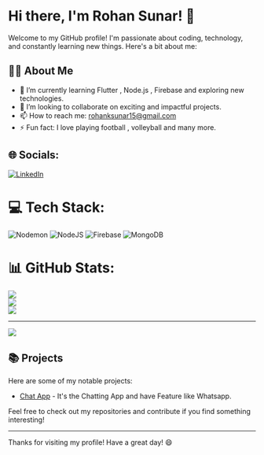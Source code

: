 # Hi there, I'm Rohan Sunar! 👋

Welcome to my GitHub profile! I'm passionate about coding, technology, and constantly learning new things. Here's a bit about me:

## 🧑‍💻 About Me

- 🌱 I’m currently learning Flutter , Node.js , Firebase  and exploring new technologies.
- 👯 I’m looking to collaborate on exciting and impactful projects.
- 📫 How to reach me: rohanksunar15@gmail.com
- ⚡ Fun fact: I love playing football , volleyball and many more.


## 🌐 Socials:
[![LinkedIn](https://img.shields.io/badge/LinkedIn-%230077B5.svg?logo=linkedin&logoColor=white)](https://linkedin.com/in/rohan-sunar-435663285) 

# 💻 Tech Stack:
![Nodemon](https://img.shields.io/badge/NODEMON-%23323330.svg?style=for-the-badge&logo=nodemon&logoColor=%BBDEAD) ![NodeJS](https://img.shields.io/badge/node.js-6DA55F?style=for-the-badge&logo=node.js&logoColor=white) ![Firebase](https://img.shields.io/badge/firebase-%23039BE5.svg?style=for-the-badge&logo=firebase) ![MongoDB](https://img.shields.io/badge/MongoDB-%234ea94b.svg?style=for-the-badge&logo=mongodb&logoColor=white)
# 📊 GitHub Stats:
![](https://github-readme-stats.vercel.app/api?username=RohanSunar15&theme=onedark&hide_border=false&include_all_commits=true&count_private=true)<br/>
![](https://github-readme-streak-stats.herokuapp.com/?user=RohanSunar15&theme=onedark&hide_border=false)<br/>
![](https://github-readme-stats.vercel.app/api/top-langs/?username=RohanSunar15&theme=onedark&hide_border=false&include_all_commits=true&count_private=true&layout=compact)


---
[![](https://visitcount.itsvg.in/api?id=RohanSunar15&icon=0&color=0)](https://visitcount.itsvg.in)


## 📚 Projects

Here are some of my notable projects:

- [Chat App](https://github.com/rohansunar15/chat_app) - It's the Chatting App and have Feature like Whatsapp.
<!-- - [Project 2](https://github.com/rohansunar15/project2) - A brief description of Project 2.
- [Project 3](https://github.com/rohansunar15/project3) - A brief description of Project 3. -->



Feel free to check out my repositories and contribute if you find something interesting!

---

Thanks for visiting my profile! Have a great day! 😄
